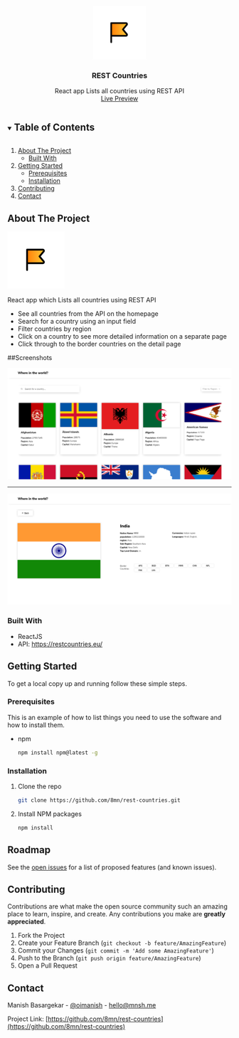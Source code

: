 


    
<!-- PROJECT LOGO -->
<br />
<p align="center">
  <a href="https://github.com/8mn/rest-countries">
    <img src="/rest.png" alt="Logo" width="120" height="120">
  </a>

  <h3 align="center">REST Countries</h3>

  <p align="center">
    React app Lists all countries using REST API
    <br />
    <a href="https://rest-countries-mnsh.netlify.app/">Live Preview</a>
  </p>
</p>



<!-- TABLE OF CONTENTS -->
<details open="open">
  <summary><h2 style="display: inline-block">Table of Contents</h2></summary>
  <ol>
    <li>
      <a href="#about-the-project">About The Project</a>
      <ul>
        <li><a href="#built-with">Built With</a></li>
      </ul>
    </li>
    <li>
      <a href="#getting-started">Getting Started</a>
      <ul>
        <li><a href="#prerequisites">Prerequisites</a></li>
        <li><a href="#installation">Installation</a></li>
      </ul>
    </li>
    <li><a href="#contributing">Contributing</a></li>
    <li><a href="#contact">Contact</a></li>
  </ol>
</details>



<!-- ABOUT THE PROJECT -->
## About The Project

<img src="./rest.png" alt="Logo" >

React app which Lists all countries using REST API
- See all countries from the API on the homepage
- Search for a country using an input field
- Filter countries by region
- Click on a country to see more detailed information on a separate page
- Click through to the border countries on the detail page

##Screenshots

<img src="./Countries.png" alt="Logo" >
<hr>
<img src="./india.png" alt="Logo" >

### Built With

* ReactJS
* API: https://restcountries.eu/ 



<!-- GETTING STARTED -->
## Getting Started

To get a local copy up and running follow these simple steps.

### Prerequisites

This is an example of how to list things you need to use the software and how to install them.
* npm
  ```sh
  npm install npm@latest -g
  ```

### Installation

1. Clone the repo
   ```sh
   git clone https://github.com/8mn/rest-countries.git
   ```
2. Install NPM packages
   ```sh
   npm install
   ```


<!-- ROADMAP -->
## Roadmap

See the [open issues](https://github.com/8mn/rest-countries/issues) for a list of proposed features (and known issues).



<!-- CONTRIBUTING -->
## Contributing

Contributions are what make the open source community such an amazing place to learn, inspire, and create. Any contributions you make are **greatly appreciated**.

1. Fork the Project
2. Create your Feature Branch (`git checkout -b feature/AmazingFeature`)
3. Commit your Changes (`git commit -m 'Add some AmazingFeature'`)
4. Push to the Branch (`git push origin feature/AmazingFeature`)
5. Open a Pull Request



<!-- CONTACT -->
## Contact

Manish Basargekar - [@oimanish](https://twitter.com/oimanish) - hello@mnsh.me

Project Link: [https://github.com/8mn/rest-countries](https://github.com/8mn/rest-countries)
